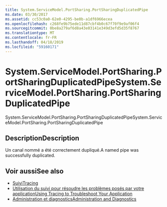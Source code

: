 ```yaml
---
title: System.ServiceModel.PortSharing.PortSharingDuplicatedPipe
ms.date: 03/30/2017
ms.assetid: cc53c0a0-62e0-4295-be0b-a1df6966ecea
ms.openlocfilehash: c268fe9b75ede11d87cbf4b0c67f70f9e9af06f4
ms.sourcegitcommit: 0be8a279af6d8a43e03141e349d3efd5d35f8767
ms.translationtype: MT
ms.contentlocale: fr-FR
ms.lasthandoff: 04/18/2019
ms.locfileid: "59160171"
---
```

# <a name="systemservicemodelportsharingportsharingduplicatedpipe"></a><span data-ttu-id="7612d-102">System.ServiceModel.PortSharing.PortSharingDuplicatedPipe</span><span class="sxs-lookup"><span data-stu-id="7612d-102">System.ServiceModel.PortSharing.PortSharingDuplicatedPipe</span></span>
<span data-ttu-id="7612d-103">System.ServiceModel.PortSharing.PortSharingDuplicatedPipe</span><span class="sxs-lookup"><span data-stu-id="7612d-103">System.ServiceModel.PortSharing.PortSharingDuplicatedPipe</span></span>  
  
## <a name="description"></a><span data-ttu-id="7612d-104">Description</span><span class="sxs-lookup"><span data-stu-id="7612d-104">Description</span></span>  
 <span data-ttu-id="7612d-105">Un canal nommé a été correctement dupliqué.</span><span class="sxs-lookup"><span data-stu-id="7612d-105">A named pipe was successfully duplicated.</span></span>  
  
## <a name="see-also"></a><span data-ttu-id="7612d-106">Voir aussi</span><span class="sxs-lookup"><span data-stu-id="7612d-106">See also</span></span>

- [<span data-ttu-id="7612d-107">Suivi</span><span class="sxs-lookup"><span data-stu-id="7612d-107">Tracing</span></span>](../../../../../docs/framework/wcf/diagnostics/tracing/index.md)
- [<span data-ttu-id="7612d-108">Utilisation du suivi pour résoudre les problèmes posés par votre application</span><span class="sxs-lookup"><span data-stu-id="7612d-108">Using Tracing to Troubleshoot Your Application</span></span>](../../../../../docs/framework/wcf/diagnostics/tracing/using-tracing-to-troubleshoot-your-application.md)
- [<span data-ttu-id="7612d-109">Administration et diagnostics</span><span class="sxs-lookup"><span data-stu-id="7612d-109">Administration and Diagnostics</span></span>](../../../../../docs/framework/wcf/diagnostics/index.md)

